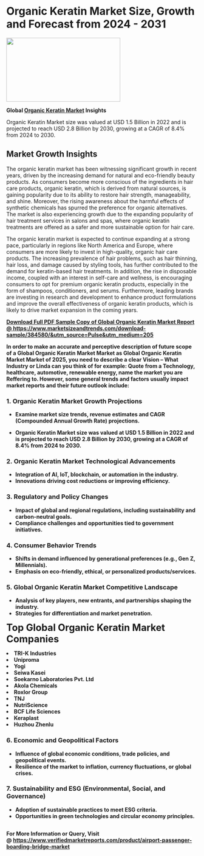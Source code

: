 <H1>Organic Keratin Market Size, Growth and Forecast from 2024 - 2031</H1><img class="aligncenter size-medium wp-image-584254" src="https://thirdeyenews.in/wp-content/uploads/2024/09/Global-Market-Research-300x168.jpeg" alt="" width="300" height="168" /><p><strong>Global&nbsp;<a href="https://www.marketsizeandtrends.com/download-sample/384580/&amp;utm_source=Pulse&amp;utm_medium=205">Organic Keratin Market</a> Insights</strong></p><p>Organic Keratin Market size was valued at USD 1.5 Billion in 2022 and is projected to reach USD 2.8 Billion by 2030, growing at a CAGR of 8.4% from 2024 to 2030.</p><p><h2>Market Growth Insights</h2> <p>The organic keratin market has been witnessing significant growth in recent years, driven by the increasing demand for natural and eco-friendly beauty products. As consumers become more conscious of the ingredients in hair care products, organic keratin, which is derived from natural sources, is gaining popularity due to its ability to restore hair strength, manageability, and shine. Moreover, the rising awareness about the harmful effects of synthetic chemicals has spurred the preference for organic alternatives. The market is also experiencing growth due to the expanding popularity of hair treatment services in salons and spas, where organic keratin treatments are offered as a safer and more sustainable option for hair care.</p> <p><strong><a href="#"></a></strong></p> <p>The organic keratin market is expected to continue expanding at a strong pace, particularly in regions like North America and Europe, where consumers are more likely to invest in high-quality, organic hair care products. The increasing prevalence of hair problems, such as hair thinning, hair loss, and damage caused by styling tools, has further contributed to the demand for keratin-based hair treatments. In addition, the rise in disposable income, coupled with an interest in self-care and wellness, is encouraging consumers to opt for premium organic keratin products, especially in the form of shampoos, conditioners, and serums. Furthermore, leading brands are investing in research and development to enhance product formulations and improve the overall effectiveness of organic keratin products, which is likely to drive market expansion in the coming years.</p> <p><strong><a href="#"></p><p><span class=""><strong>Download Full PDF Sample Copy of Global Organic Keratin Market Report</strong> @ <a href="https://www.marketsizeandtrends.com/download-sample/384580/&amp;utm_source=Pulse&amp;utm_medium=205" target="_blank">https://www.marketsizeandtrends.com/download-sample/384580/&amp;utm_source=Pulse&amp;utm_medium=205</a></span></p><p>In order to make an accurate and perceptive description of future scope of a Global&nbsp;Organic Keratin Market Market as Global&nbsp;Organic Keratin Market Market of 2025, you need to describe a clear Vision &ndash; What Industry or Linda can you think of for example: Quote from a Technology, healthcare, automotive, renewable energy, name the market you are Reffering to. However, some general trends and factors usually impact market reports and their future outlook include:</p><h3>1.&nbsp;<strong>Organic Keratin Market Growth Projections</strong></h3><ul><li>Examine market size trends, revenue estimates and CAGR (Compounded Annual Growth Rate) projections.</li><li><p>Organic Keratin Market size was valued at USD 1.5 Billion in 2022 and is projected to reach USD 2.8 Billion by 2030, growing at a CAGR of 8.4% from 2024 to 2030.</p></li></ul><h3>2.&nbsp;<strong>Organic Keratin Market Technological Advancements</strong></h3><ul><li>Integration of AI, IoT, blockchain, or automation in the industry.</li><li>Innovations driving cost reductions or improving efficiency.</li></ul><h3>3.&nbsp;<strong>Regulatory and Policy Changes</strong></h3><ul><li>Impact of global and regional regulations, including sustainability and carbon-neutral goals.</li><li>Compliance challenges and opportunities tied to government initiatives.</li></ul><h3>4.&nbsp;<strong>Consumer Behavior Trends</strong></h3><ul><li>Shifts in demand influenced by generational preferences (e.g., Gen Z, Millennials).</li><li>Emphasis on eco-friendly, ethical, or personalized products/services.</li></ul><h3>5.&nbsp;<strong>Global Organic Keratin Market Competitive Landscape</strong></h3><ul><li>Analysis of key players, new entrants, and partnerships shaping the industry.</li><li>Strategies for differentiation and market penetration.</li></ul><p data-pm-slice="1 1 []"><span style="color: inherit; font-family: inherit; font-size: 25px;">Top Global Organic Keratin Market Companies</span></p><div class="" data-test-id=""><p><li>TRI-K Industries</li><li> Uniproma</li><li> Yogi</li><li> Seiwa Kasei</li><li> Soekarno Laboratories Pvt. Ltd</li><li> Akola Chemicals</li><li> Roxlor Group</li><li> TNJ</li><li> NutriScience</li><li> BCF Life Sciences</li><li> Keraplast</li><li> Huzhou Zhenlu</li></p></div><h3>6.&nbsp;<strong>Economic and Geopolitical Factors</strong></h3><ul><li>Influence of global economic conditions, trade policies, and geopolitical events.</li><li>Resilience of the market to inflation, currency fluctuations, or global crises.</li></ul><h3>7.&nbsp;<strong>Sustainability and ESG (Environmental, Social, and Governance)</strong></h3><ul><li>Adoption of sustainable practices to meet ESG criteria.</li><li>Opportunities in green technologies and circular economy principles.</li></ul><h2><strong style="font-size: 14px;">For More Information or Query, Visit @&nbsp;</strong><a style="background-color: #ffffff; font-size: 14px;" href="https://www.marketsizeandtrends.com/report/organic-keratin-market/" target="_blank">https://www.verifiedmarketreports.com/product/airport-passenger-boarding-bridge-market</a></h2>
